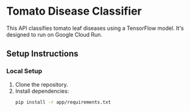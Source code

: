 # Tomato Disease Classifier

This API classifies tomato leaf diseases using a TensorFlow model. It's designed to run on Google Cloud Run.

## Setup Instructions

### Local Setup
1. Clone the repository.
2. Install dependencies:
   ```bash
   pip install -r app/requirements.txt
